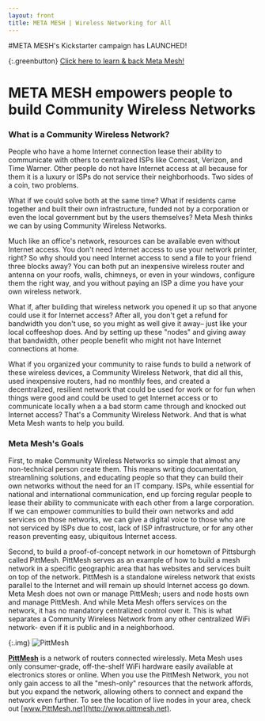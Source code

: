 ```yaml
---
layout: front
title: META MESH | Wireless Networking for All
---
```


#META MESH's Kickstarter campaign has LAUNCHED!

{:.greenbutton}
[Click here to learn & back Meta Mesh!](https://www.kickstarter.com/projects/metamesh/meta-mesh-community-wireless-networks-for-all?ref=discovery)

# META MESH empowers people to build Community Wireless Networks

### What is a Community Wireless Network?

People who have a home Internet connection lease their ability to communicate
with others to centralized ISPs like Comcast, Verizon, and Time Warner. Other people do not have Internet access at all because for them it is a luxury or ISPs do not service their neighborhoods. Two sides of a coin, two problems.

What if we could solve both at the same time? What if residents came together and built their own infrastructure,
funded not by a corporation or even the local government but by the users themselves? Meta Mesh thinks we can by using Community Wireless Networks.

Much like an office's network, resources can be available even without Internet
access. You don't need Internet access to use your network printer, right? So why should you need Internet access to send a file to your friend three blocks away? You can both put an inexpensive wireless router and antenna on your roofs, walls, chimneys, or even in your windows, configure them the right way, and you without paying an ISP a dime you have your own wireless network.

What if, after building that wireless network you opened it up so that anyone could use it for Internet access? After all, you don't get a refund for bandwidth you don't use, so you might as well give it away– just like your local coffeeshop does. And by setting up these "nodes" and giving away that bandwidth, other people benefit who might not have Internet connections at home.

What if you organized your community to raise funds to build a network of these wireless devices, a Community Wireless Network, that did all this, used inexpensive routers, had no monthly fees, and created a decentralized, resilient network that could be used for work or for fun when things were good and could be used to get Internet access or to communicate locally when a a bad storm came through and knocked out Internet access? That's a Community Wireless Network. And that is what Meta Mesh wants to help you build.

### Meta Mesh's Goals

First, to make Community Wireless Networks so simple that almost any non-technical person create them.
This means writing documentation, streamlining solutions, and educating people so that they can build
their own networks without the need for an IT company. ISPs, while essential for
national and international communication, end up forcing regular people to lease their
ability to communicate with each other from a large corporation. If we can empower communities
to build their own networks and add services on those networks, we can give a digital
voice to those who are not serviced by ISPs due to cost, lack of ISP infrastructure, or
for any other reason preventing easy, ubiquitous Internet access.

Second, to build a proof-of-concept network in our hometown of Pittsburgh called PittMesh.
PittMesh serves as an example of how to build a mesh network in a specific geographic area
that has websites and services built on top of the network. PittMesh is a standalone wireless
network that exists parallel to the Internet and will remain up should Internet access go down.
Meta Mesh does not own or manage PittMesh; users and node hosts own and manage PittMesh. And while Meta Mesh
offers services on the network, it has no mandatory centralized control over it. This is what separates a Community Wireless Network from any other centralized WiFi network- even if it is public and in a neighborhood.

{:.img}
![PittMesh](http://i.imgur.com/cW6BdDkh.png)

[**PittMesh**](http://pittmesh.net) is a network of routers connected wirelessly.
Meta Mesh uses only consumer-grade, off-the-shelf WiFi hardware
easily available at electronics stores or online. When you use the PittMesh Network, you not
only gain access to all the "mesh-only" resources that the
network affords, but you expand the network, allowing others to connect and
expand the network even further. To see the location of live nodes in your area, check out
[www.PittMesh.net](http://www.pittmesh.net).
